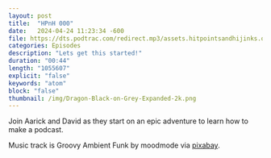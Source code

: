 ```yaml
---
layout: post
title:  "HPnH 000"
date:   2024-04-24 11:23:34 -600
file: https://dts.podtrac.com/redirect.mp3/assets.hitpointsandhijinks.quest/hpnh000.mp3
categories: Episodes
description: "Lets get this started!"
duration: "00:44"
length: "1055607"
explicit: "false"
keywords: "atom"
block: "false"
thumbnail: /img/Dragon-Black-on-Grey-Expanded-2k.png
---
```


Join Aarick and David as they start on an epic adventure to learn how to make a podcast.


<!--more-->

Music track is Groovy Ambient Funk by moodmode via <a href="https://pixabay.com/music/funk-groovy-ambient-funk-201745/">pixabay</a>.
